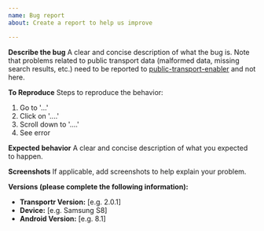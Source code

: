 ```yaml
---
name: Bug report
about: Create a report to help us improve

---
```


**Describe the bug**
A clear and concise description of what the bug is. Note that problems related to public transport data (malformed data, missing search results, etc.) need to be reported to [public-transport-enabler](https://github.com/schildbach/public-transport-enabler/) and not here.

**To Reproduce**
Steps to reproduce the behavior:
1. Go to '...'
2. Click on '....'
3. Scroll down to '....'
4. See error

**Expected behavior**
A clear and concise description of what you expected to happen.

**Screenshots**
If applicable, add screenshots to help explain your problem.

**Versions (please complete the following information):**
 - **Transportr Version:** [e.g. 2.0.1]
 - **Device:** [e.g. Samsung S8]
 - **Android Version:** [e.g. 8.1]
